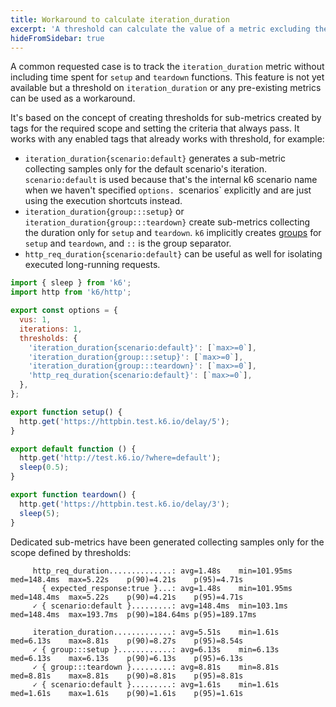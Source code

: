 ```yaml
---
title: Workaround to calculate iteration_duration
excerpt: 'A threshold can calculate the value of a metric excluding the results of the setup and teardown functions'
hideFromSidebar: true
---
```


A common requested case is to track the `iteration_duration` metric without including time spent for `setup` and `teardown` functions.
This feature is not yet available but a threshold on `iteration_duration` or any pre-existing metrics can be used as a workaround.

It's based on the concept of creating thresholds for sub-metrics created by tags for the required scope and setting the criteria that always pass. It works with any enabled tags that already works with threshold, for example:
* `iteration_duration{scenario:default}` generates a sub-metric collecting samples only for the default scenario's iteration. `scenario:default` is used because that's the internal k6 scenario name when we haven't specified `options. `scenarios` explicitly and are just using the execution shortcuts instead.
* `iteration_duration{group:::setup}` or `iteration_duration{group:::teardown}` create sub-metrics collecting the duration only for `setup` and `teardown`. `k6` implicitly creates [groups](/using-k6/tags-and-groups#groups) for `setup` and `teardown`, and `::` is the group separator.
* `http_req_duration{scenario:default}` can be useful as well for isolating executed long-running requests.

<CodeGroup lineNumbers={[true]}>

```javascript
import { sleep } from 'k6';
import http from 'k6/http';

export const options = {
  vus: 1,
  iterations: 1,
  thresholds: {
    'iteration_duration{scenario:default}': [`max>=0`],
    'iteration_duration{group:::setup}': [`max>=0`],
    'iteration_duration{group:::teardown}': [`max>=0`],
    'http_req_duration{scenario:default}': [`max>=0`],
  },
};

export function setup() {
  http.get('https://httpbin.test.k6.io/delay/5');
}

export default function () {
  http.get('http://test.k6.io/?where=default');
  sleep(0.5);
}

export function teardown() {
  http.get('https://httpbin.test.k6.io/delay/3');
  sleep(5);
}
```

</CodeGroup>

Dedicated sub-metrics have been generated collecting samples only for the scope defined by thresholds:

<CodeGroup lineNumbers={[false]}>

```
     http_req_duration..............: avg=1.48s    min=101.95ms med=148.4ms  max=5.22s    p(90)=4.21s    p(95)=4.71s
       { expected_response:true }...: avg=1.48s    min=101.95ms med=148.4ms  max=5.22s    p(90)=4.21s    p(95)=4.71s
     ✓ { scenario:default }.........: avg=148.4ms  min=103.1ms  med=148.4ms  max=193.7ms  p(90)=184.64ms p(95)=189.17ms

     iteration_duration.............: avg=5.51s    min=1.61s    med=6.13s    max=8.81s    p(90)=8.27s    p(95)=8.54s
     ✓ { group:::setup }............: avg=6.13s    min=6.13s    med=6.13s    max=6.13s    p(90)=6.13s    p(95)=6.13s
     ✓ { group:::teardown }.........: avg=8.81s    min=8.81s    med=8.81s    max=8.81s    p(90)=8.81s    p(95)=8.81s
     ✓ { scenario:default }.........: avg=1.61s    min=1.61s    med=1.61s    max=1.61s    p(90)=1.61s    p(95)=1.61s
```

</CodeGroup>
